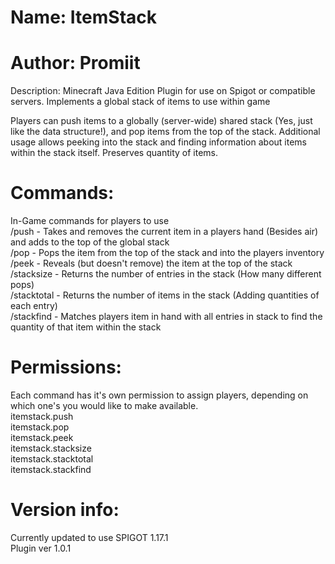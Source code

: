 # Name: ItemStack
# Author: Promiit
Description: Minecraft Java Edition Plugin for use on Spigot or compatible servers. Implements a global stack of items to use within game

Players can push items to a globally (server-wide) shared stack (Yes, just like the data structure!), and pop items from the top of the stack. Additional usage allows peeking into the stack and finding
information about items within the stack itself. Preserves quantity of items.

# Commands:
In-Game commands for players to use  
/push - Takes and removes the current item in a players hand (Besides air) and adds to the top of the global stack  
/pop - Pops the item from the top of the stack and into the players inventory  
/peek - Reveals (but doesn't remove) the item at the top of the stack  
/stacksize - Returns the number of entries in the stack (How many different pops)  
/stacktotal - Returns the number of items in the stack (Adding quantities of each entry)    
/stackfind - Matches players item in hand with all entries in stack to find the quantity of that item within the stack  

# Permissions:
Each command has it's own permission to assign players, depending on which one's you would like to make available.  
itemstack.push  
itemstack.pop  
itemstack.peek  
itemstack.stacksize  
itemstack.stacktotal  
itemstack.stackfind  

# Version info:
Currently updated to use SPIGOT 1.17.1  
Plugin ver 1.0.1  

